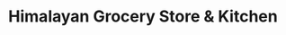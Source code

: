 ---
title: "Himalayan Grocery Store & Kitchen"
url: /stillwater/himalayan-grocery-store-und-kitchen/
shop: Supermarkt
---